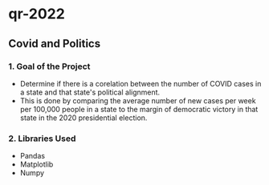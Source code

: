 # qr-2022

## Covid and Politics

### 1. Goal of the Project

- Determine if there is a corelation between the number of COVID cases in a state and that state's political alignment.
- This is done by comparing the average number of new cases per week per 100,000 people in a state to the margin of democratic victory in that state in the 2020 presidential election.

### 2. Libraries Used

- Pandas
- Matplotlib
- Numpy
